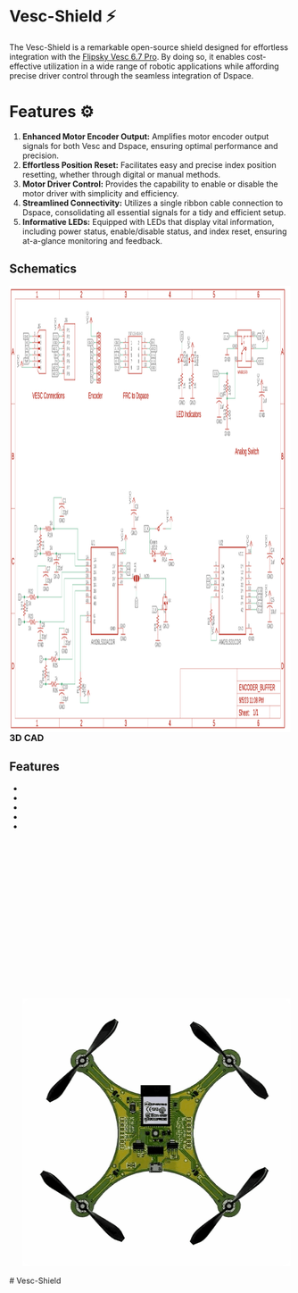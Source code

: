 # Vesc-Shield ⚡️

The Vesc-Shield is a remarkable open-source shield designed for effortless integration with the [Flipsky Vesc 6.7 Pro](https://flipsky.net/products/flipsky-mini-fsesc6-7-pro-70a-base-on-vesc6-6-with-aluminum-anodized-heat-sink?variant=42664011956465&currency=USD&utm_medium=product_sync&utm_source=google&utm_content=sag_organic&utm_campaign=sag_organic&gad=1&gclid=CjwKCAjwo9unBhBTEiwAipC110jtGEOlnNmrO9Tqul8LjfJ8Tr05fPZSuTm81KGfPlVTePEtUpiYyBoCPOYQAvD_BwE). By doing so, it enables cost-effective utilization in a wide range of robotic applications while affording precise driver control through the seamless integration of Dspace.

# Features ⚙️
1. **Enhanced Motor Encoder Output:** Amplifies motor encoder output signals for both Vesc and Dspace, ensuring optimal performance and precision.<br/>
1. **Effortless Position Reset:** Facilitates easy and precise index position resetting, whether through digital or manual methods.<br/>
1. **Motor Driver Control:** Provides the capability to enable or disable the motor driver with simplicity and efficiency.<br/>
1. **Streamlined Connectivity:** Utilizes a single ribbon cable connection to Dspace, consolidating all essential signals for a tidy and efficient setup.<br/>
1. **Informative LEDs:** Equipped with LEDs that display vital information, including power status, enable/disable status, and index reset, ensuring at-a-glance monitoring and feedback.<br/>

## Schematics
<img align="left" src="https://github.com/Kunalverma1502/Vesc-Shield/blob/main/Images/Schematics.png" width="800" height="800"/>
<br/>
<br/>

### 3D CAD

## Features

 - 
 - 
 - 
 - 
 - 
 <br/>
  <br/>
   <br/>
    <br/>
     <br/>
  <br/>
   <br/>
    <br/>
     <br/>
  <br/>
   <br/>
    <br/>
     <br/>
  <br/>
   <br/>
    <br/>

 
<p align="right">
  <img src="https://github.com/Kunalverma1502/esp32-mini-drone/blob/master/IMAGES/Motor Directions.gif" width="480" height="480" />
</p>
# Vesc-Shield
